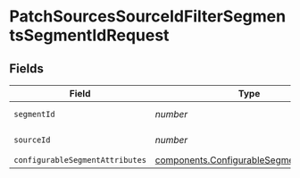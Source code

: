 # PatchSourcesSourceIdFilterSegmentsSegmentIdRequest


## Fields

| Field                                                                                            | Type                                                                                             | Required                                                                                         | Description                                                                                      |
| ------------------------------------------------------------------------------------------------ | ------------------------------------------------------------------------------------------------ | ------------------------------------------------------------------------------------------------ | ------------------------------------------------------------------------------------------------ |
| `segmentId`                                                                                      | *number*                                                                                         | :heavy_check_mark:                                                                               | ID of the segment                                                                                |
| `sourceId`                                                                                       | *number*                                                                                         | :heavy_check_mark:                                                                               | ID of the source                                                                                 |
| `configurableSegmentAttributes`                                                                  | [components.ConfigurableSegmentAttributes](../../models/shared/configurablesegmentattributes.md) | :heavy_minus_sign:                                                                               | N/A                                                                                              |